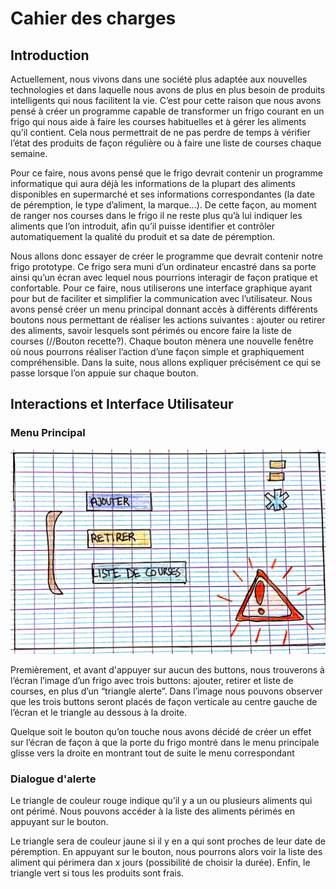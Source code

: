 # Cahier des charges

## Introduction

Actuellement, nous vivons dans une société plus adaptée aux nouvelles technologies et dans laquelle nous avons de plus en plus besoin de produits intelligents qui nous facilitent la vie.
C’est pour cette raison que nous avons pensé à créer un programme capable de transformer un frigo courant en un frigo qui nous aide à faire les courses habituelles et à gérer les aliments qu’il contient. Cela nous permettrait de ne pas perdre de temps à vérifier l’état des produits de façon régulière ou à faire une liste de courses chaque semaine.

Pour ce faire, nous avons pensé que le frigo devrait contenir un programme informatique qui aura déjà les informations de la plupart des aliments disponibles en supermarché et ses informations correspondantes (la date de péremption, le type d’aliment, la marque…). De cette façon, au moment de ranger nos courses dans le frigo il ne reste plus qu’à lui indiquer les aliments que l’on introduit, afin qu’il puisse identifier et contrôler automatiquement la qualité du produit et sa date de péremption.

Nous allons donc essayer de créer le programme que devrait contenir notre frigo prototype. Ce frigo sera muni d’un ordinateur encastré dans sa porte ainsi qu’un écran avec lequel nous pourrions interagir de façon pratique et confortable. Pour ce faire, nous utiliserons une interface graphique ayant pour but de faciliter et simplifier la communication avec l’utilisateur.
Nous avons pensé créer un menu principal donnant accès à différents différents boutons nous permettant de réaliser les actions suivantes : ajouter ou retirer des aliments, savoir lesquels sont périmés ou encore faire la liste de courses (//Bouton recette?). Chaque bouton mènera une nouvelle fenêtre où nous pourrons réaliser l’action d’une façon simple et graphiquement compréhensible.
Dans la suite, nous allons expliquer précisément ce qui se passe lorsque l’on appuie sur chaque bouton.

## Interactions et Interface Utilisateur

### Menu Principal

![Menu Principal](interface-utilisateur/menuPrincipal.jpg)

Premièrement, et avant d'appuyer sur aucun des buttons, nous trouverons à l’écran l’image d’un frigo avec trois buttons: ajouter, retirer et liste de courses, en plus d’un “triangle alerte”.
Dans l’image nous pouvons observer que les trois buttons seront placés de façon verticale au centre gauche de l’écran et le triangle au dessous à la droite.

Quelque soit le bouton qu’on touche nous avons décidé de créer un effet sur l’écran de façon à que la porte du frigo montré dans le menu principale glisse vers la droite en montrant tout de suite le menu correspondant

### Dialogue d'alerte

Le triangle de couleur rouge indique qu’il y a un ou plusieurs aliments qui ont périmé. Nous pouvons accéder à la liste des aliments périmés en appuyant sur le bouton.

Le triangle sera de couleur jaune si il y en a qui sont proches de leur date de péremption. En appuyant sur le bouton, nous pourrons alors voir la liste des aliment qui périmera dan x jours (possibilité de choisir la durée). Enfin, le triangle vert si tous les produits sont frais.